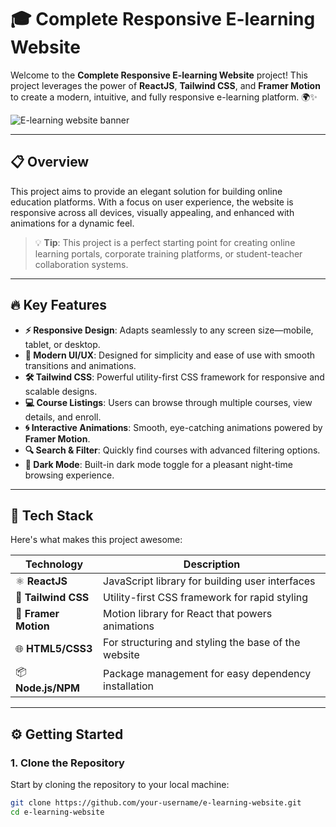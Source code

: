 # 🎓 Complete Responsive E-learning Website

Welcome to the **Complete Responsive E-learning Website** project! This project leverages the power of **ReactJS**, **Tailwind CSS**, and **Framer Motion** to create a modern, intuitive, and fully responsive e-learning platform. 🌍✨

![E-learning website banner](https://via.placeholder.com/1200x400) <!-- Replace with actual image -->

---

## 📋 Overview

This project aims to provide an elegant solution for building online education platforms. With a focus on user experience, the website is responsive across all devices, visually appealing, and enhanced with animations for a dynamic feel.

> 💡 **Tip**: This project is a perfect starting point for creating online learning portals, corporate training platforms, or student-teacher collaboration systems.

---

## 🔥 Key Features

- **⚡ Responsive Design**: Adapts seamlessly to any screen size—mobile, tablet, or desktop.
- **🎨 Modern UI/UX**: Designed for simplicity and ease of use with smooth transitions and animations.
- **🛠️ Tailwind CSS**: Powerful utility-first CSS framework for responsive and scalable designs.
- **💻 Course Listings**: Users can browse through multiple courses, view details, and enroll.
- **🌀 Interactive Animations**: Smooth, eye-catching animations powered by **Framer Motion**.
- **🔍 Search & Filter**: Quickly find courses with advanced filtering options.
- **🌙 Dark Mode**: Built-in dark mode toggle for a pleasant night-time browsing experience.

---

## 🚀 Tech Stack

Here's what makes this project awesome:

| **Technology**     | **Description**                                       |
|--------------------|-------------------------------------------------------|
| ⚛️ **ReactJS**     | JavaScript library for building user interfaces       |
| 🎨 **Tailwind CSS** | Utility-first CSS framework for rapid styling         |
| 🏃 **Framer Motion** | Motion library for React that powers animations      |
| 🌐 **HTML5/CSS3**   | For structuring and styling the base of the website   |
| 📦 **Node.js/NPM**  | Package management for easy dependency installation  |

---

## ⚙️ Getting Started

### 1. Clone the Repository

Start by cloning the repository to your local machine:

```bash
git clone https://github.com/your-username/e-learning-website.git
cd e-learning-website
